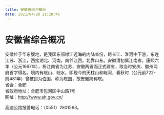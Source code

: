 ```yaml
---
title: 安徽省综合概况  
date: 2021/04/28 21:28:46  
---
```

  
# 安徽省综合概况  
安徽位于华东腹地，是我国东部襟江近海的内陆省份，跨长江、淮河中下游，东连江苏、浙江，西接湖北、河南，南邻江西，北靠山东。安徽清初属江南省，康熙六年（公元1667年），析江南省为江苏、安徽两省而正式建省，取当时安庆、徽州两府首字得名。境内有皖山、皖水，即现今的天柱山和皖河，春秋时（公元前722-前481年）曾被封为伯国，称为皖国，故安徽简称皖。  
省会：合肥  
省政府地址：合肥市包河区中山路1号  
网址：http://www.ah.gov.cn/  
  
高速公路报警电话：（0551）2801593。  